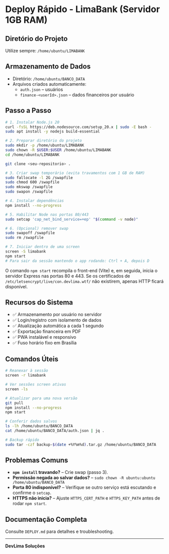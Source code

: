 # Deploy Rápido - LimaBank (Servidor 1GB RAM)

## Diretório do Projeto

Utilize sempre: `/home/ubuntu/LIMABANK`

## Armazenamento de Dados

- Diretório: `/home/ubuntu/BANCO_DATA`
- Arquivos criados automaticamente:
  - `auth.json` – usuários
  - `finance-<userId>.json` – dados financeiros por usuário

## Passo a Passo

```bash
# 1. Instalar Node.js 20
curl -fsSL https://deb.nodesource.com/setup_20.x | sudo -E bash -
sudo apt install -y nodejs build-essential

# 2. Preparar diretório do projeto
sudo mkdir -p /home/ubuntu/LIMABANK
sudo chown -R $USER:$USER /home/ubuntu/LIMABANK
cd /home/ubuntu/LIMABANK

git clone <seu-repositorio> .

# 3. Criar swap temporário (evita travamentos com 1 GB de RAM)
sudo fallocate -l 2G /swapfile
sudo chmod 600 /swapfile
sudo mkswap /swapfile
sudo swapon /swapfile

# 4. Instalar dependências
npm install --no-progress

# 5. Habilitar Node nas portas 80/443
sudo setcap 'cap_net_bind_service=+ep' "$(command -v node)"

# 6. (Opcional) remover swap
sudo swapoff /swapfile
sudo rm /swapfile

# 7. Iniciar dentro de uma screen
screen -S limabank
npm start
# Para sair da sessão mantendo o app rodando: Ctrl + A, depois D
```

O comando `npm start` recompila o front-end (Vite) e, em seguida, inicia o servidor Express nas portas 80 e 443. Se os certificados de `/etc/letsencrypt/live/con.devlima.wtf/` não existirem, apenas HTTP ficará disponível.

## Recursos do Sistema

- ✅ Armazenamento por usuário no servidor
- ✅ Login/registro com isolamento de dados
- ✅ Atualização automática a cada 1 segundo
- ✅ Exportação financeira em PDF
- ✅ PWA instalável e responsivo
- ✅ Fuso horário fixo em Brasília

## Comandos Úteis

```bash
# Reanexar à sessão
screen -r limabank

# Ver sessões screen ativas
screen -ls

# Atualizar para uma nova versão
git pull
npm install --no-progress
npm start

# Conferir dados salvos
ls -lh /home/ubuntu/BANCO_DATA
cat /home/ubuntu/BANCO_DATA/auth.json | jq .

# Backup rápido
sudo tar -czf backup-$(date +%Y%m%d).tar.gz /home/ubuntu/BANCO_DATA
```

## Problemas Comuns

- **`npm install` travando?** – Crie swap (passo 3).
- **Permissão negada ao salvar dados?** – `sudo chown -R ubuntu:ubuntu /home/ubuntu/BANCO_DATA`
- **Porta 80 indisponível?** – Verifique se outro serviço está escutando e confirme o `setcap`.
- **HTTPS não inicia?** – Ajuste `HTTPS_CERT_PATH` e `HTTPS_KEY_PATH` antes de rodar `npm start`.

## Documentação Completa

Consulte `DEPLOY.md` para detalhes e troubleshooting.

---

**DevLima Soluções**
